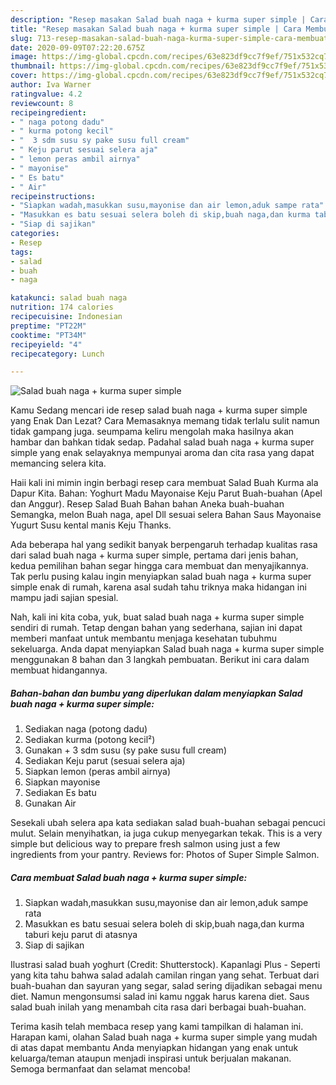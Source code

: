 ```yaml
---
description: "Resep masakan Salad buah naga + kurma super simple | Cara Membuat Salad buah naga + kurma super simple Yang Enak Dan Mudah"
title: "Resep masakan Salad buah naga + kurma super simple | Cara Membuat Salad buah naga + kurma super simple Yang Enak Dan Mudah"
slug: 713-resep-masakan-salad-buah-naga-kurma-super-simple-cara-membuat-salad-buah-naga-kurma-super-simple-yang-enak-dan-mudah
date: 2020-09-09T07:22:20.675Z
image: https://img-global.cpcdn.com/recipes/63e823df9cc7f9ef/751x532cq70/salad-buah-naga-kurma-super-simple-foto-resep-utama.jpg
thumbnail: https://img-global.cpcdn.com/recipes/63e823df9cc7f9ef/751x532cq70/salad-buah-naga-kurma-super-simple-foto-resep-utama.jpg
cover: https://img-global.cpcdn.com/recipes/63e823df9cc7f9ef/751x532cq70/salad-buah-naga-kurma-super-simple-foto-resep-utama.jpg
author: Iva Warner
ratingvalue: 4.2
reviewcount: 8
recipeingredient:
- " naga potong dadu"
- " kurma potong kecil"
- "  3 sdm susu sy pake susu full cream"
- " Keju parut sesuai selera aja"
- " lemon peras ambil airnya"
- " mayonise"
- " Es batu"
- " Air"
recipeinstructions:
- "Siapkan wadah,masukkan susu,mayonise dan air lemon,aduk sampe rata"
- "Masukkan es batu sesuai selera boleh di skip,buah naga,dan kurma taburi keju parut di atasnya"
- "Siap di sajikan"
categories:
- Resep
tags:
- salad
- buah
- naga

katakunci: salad buah naga 
nutrition: 174 calories
recipecuisine: Indonesian
preptime: "PT22M"
cooktime: "PT34M"
recipeyield: "4"
recipecategory: Lunch

---
```



![Salad buah naga + kurma super simple](https://img-global.cpcdn.com/recipes/63e823df9cc7f9ef/751x532cq70/salad-buah-naga-kurma-super-simple-foto-resep-utama.jpg)

Kamu Sedang mencari ide resep salad buah naga + kurma super simple yang Enak Dan Lezat? Cara Memasaknya memang tidak terlalu sulit namun tidak gampang juga. seumpama keliru mengolah maka hasilnya akan hambar dan bahkan tidak sedap. Padahal salad buah naga + kurma super simple yang enak selayaknya mempunyai aroma dan cita rasa yang dapat memancing selera kita.

Haii kali ini mimin ingin berbagi resep cara membuat Salad Buah Kurma ala Dapur Kita. Bahan: Yoghurt Madu Mayonaise Keju Parut Buah-buahan (Apel dan Anggur). Resep Salad Buah Bahan bahan Aneka buah-buahan Semangka, melon Buah naga, apel Dll sesuai selera Bahan Saus Mayonaise Yugurt Susu kental manis Keju Thanks.

Ada beberapa hal yang sedikit banyak berpengaruh terhadap kualitas rasa dari salad buah naga + kurma super simple, pertama dari jenis bahan, kedua pemilihan bahan segar hingga cara membuat dan menyajikannya. Tak perlu pusing kalau ingin menyiapkan salad buah naga + kurma super simple enak di rumah, karena asal sudah tahu triknya maka hidangan ini mampu jadi sajian spesial.


Nah, kali ini kita coba, yuk, buat salad buah naga + kurma super simple sendiri di rumah. Tetap dengan bahan yang sederhana, sajian ini dapat memberi manfaat untuk membantu menjaga kesehatan tubuhmu sekeluarga. Anda dapat menyiapkan Salad buah naga + kurma super simple menggunakan 8 bahan dan 3 langkah pembuatan. Berikut ini cara dalam membuat hidangannya.

<!--inarticleads1-->

##### Bahan-bahan dan bumbu yang diperlukan dalam menyiapkan Salad buah naga + kurma super simple:

1. Sediakan  naga (potong dadu)
1. Sediakan  kurma (potong kecil²)
1. Gunakan  + 3 sdm susu (sy pake susu full cream)
1. Sediakan  Keju parut (sesuai selera aja)
1. Siapkan  lemon (peras ambil airnya)
1. Siapkan  mayonise
1. Sediakan  Es batu
1. Gunakan  Air


Sesekali ubah selera apa kata sediakan salad buah-buahan sebagai pencuci mulut. Selain menyihatkan, ia juga cukup menyegarkan tekak. This is a very simple but delicious way to prepare fresh salmon using just a few ingredients from your pantry. Reviews for: Photos of Super Simple Salmon. 

<!--inarticleads2-->

##### Cara membuat Salad buah naga + kurma super simple:

1. Siapkan wadah,masukkan susu,mayonise dan air lemon,aduk sampe rata
1. Masukkan es batu sesuai selera boleh di skip,buah naga,dan kurma taburi keju parut di atasnya
1. Siap di sajikan


Ilustrasi salad buah yoghurt (Credit: Shutterstock). Kapanlagi Plus - Seperti yang kita tahu bahwa salad adalah camilan ringan yang sehat. Terbuat dari buah-buahan dan sayuran yang segar, salad sering dijadikan sebagai menu diet. Namun mengonsumsi salad ini kamu nggak harus karena diet. Saus salad buah inilah yang menambah cita rasa dari berbagai buah-buahan. 

Terima kasih telah membaca resep yang kami tampilkan di halaman ini. Harapan kami, olahan Salad buah naga + kurma super simple yang mudah di atas dapat membantu Anda menyiapkan hidangan yang enak untuk keluarga/teman ataupun menjadi inspirasi untuk berjualan makanan. Semoga bermanfaat dan selamat mencoba!
